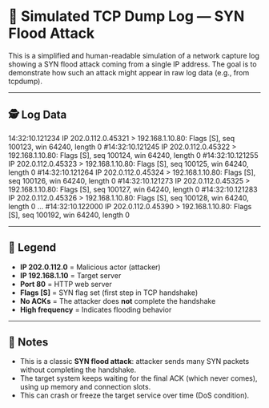 # 📄 Simulated TCP Dump Log — SYN Flood Attack

This is a simplified and human-readable simulation of a network capture log showing a SYN flood attack coming from a single IP address. The goal is to demonstrate how such an attack might appear in raw log data (e.g., from tcpdump).

---

## 🕵️ Log Data

14:32:10.121234 IP 202.0.112.0.45321 > 192.168.1.10.80: Flags [S], seq 100123, win 64240, length 0
#14:32:10.121245 IP 202.0.112.0.45322 > 192.168.1.10.80: Flags [S], seq 100124, win 64240, length 0
#14:32:10.121255 IP 202.0.112.0.45323 > 192.168.1.10.80: Flags [S], seq 100125, win 64240, length 0
#14:32:10.121264 IP 202.0.112.0.45324 > 192.168.1.10.80: Flags [S], seq 100126, win 64240, length 0
#14:32:10.121273 IP 202.0.112.0.45325 > 192.168.1.10.80: Flags [S], seq 100127, win 64240, length 0
#14:32:10.121283 IP 202.0.112.0.45326 > 192.168.1.10.80: Flags [S], seq 100128, win 64240, length 0
...
#14:32:10.122000 IP 202.0.112.0.45390 > 192.168.1.10.80: Flags [S], seq 100192, win 64240, length 0


---

## 🧾 Legend

- **IP 202.0.112.0** = Malicious actor (attacker)
- **IP 192.168.1.10** = Target server
- **Port 80** = HTTP web server
- **Flags [S]** = SYN flag set (first step in TCP handshake)
- **No ACKs** = The attacker does **not** complete the handshake
- **High frequency** = Indicates flooding behavior

---

## 🧠 Notes

- This is a classic **SYN flood attack**: attacker sends many SYN packets without completing the handshake.
- The target system keeps waiting for the final ACK (which never comes), using up memory and connection slots.
- This can crash or freeze the target service over time (DoS condition).

